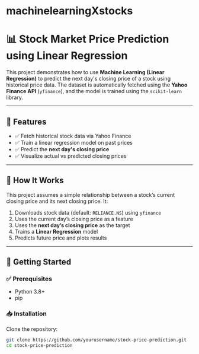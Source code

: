 # machinelearningXstocks

# 📊 Stock Market Price Prediction using Linear Regression

This project demonstrates how to use **Machine Learning (Linear Regression)** to predict the next day's closing price of a stock using historical price data. The dataset is automatically fetched using the **Yahoo Finance API** (`yfinance`), and the model is trained using the `scikit-learn` library.

---

## 📌 Features

- ✅ Fetch historical stock data via Yahoo Finance
- ✅ Train a linear regression model on past prices
- ✅ Predict the **next day's closing price**
- ✅ Visualize actual vs predicted closing prices

---

## 🧠 How It Works

This project assumes a simple relationship between a stock’s current closing price and its next closing price. It:

1. Downloads stock data (default: `RELIANCE.NS`) using `yfinance`
2. Uses the current day’s closing price as a feature
3. Uses the **next day’s closing price** as the target
4. Trains a **Linear Regression** model
5. Predicts future price and plots results

---

## 🚀 Getting Started

### ✅ Prerequisites

- Python 3.8+
- pip

### 📥 Installation

Clone the repository:
```bash
git clone https://github.com/yourusername/stock-price-prediction.git
cd stock-price-prediction
